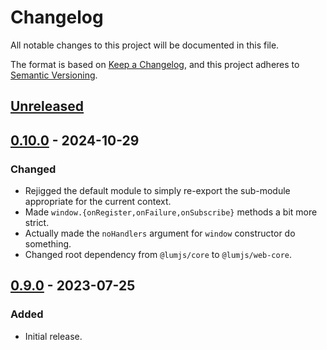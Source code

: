 # Changelog
All notable changes to this project will be documented in this file.

The format is based on [Keep a Changelog](https://keepachangelog.com/en/1.0.0/),
and this project adheres to [Semantic Versioning](https://semver.org/spec/v2.0.0.html).

## [Unreleased]

## [0.10.0] - 2024-10-29
### Changed
- Rejigged the default module to simply re-export the sub-module
  appropriate for the current context.
- Made `window.{onRegister,onFailure,onSubscribe}` methods a bit more strict.
- Actually made the `noHandlers` argument for `window` constructor do something.
- Changed root dependency from `@lumjs/core` to `@lumjs/web-core`.

## [0.9.0] - 2023-07-25
### Added
- Initial release.


[Unreleased]: https://github.com/supernovus/lum.service-worker.js/compare/v0.10.0...HEAD
[0.10.0]: https://github.com/supernovus/lum.service-worker.js/compare/v0.9.0...v0.10.0
[0.9.0]: https://github.com/supernovus/lum.service-worker.js/releases/tag/v0.9.0
